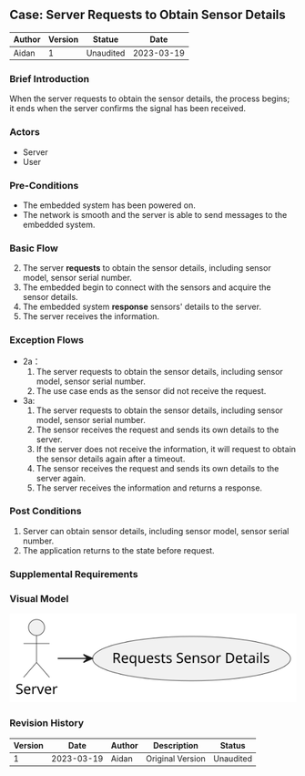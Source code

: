 

## Case: Server Requests to Obtain Sensor Details

| Author | Version | Statue    | Date       |
| ------ | ------- | --------- | ---------- |
| Aidan  | 1       | Unaudited | 2023-03-19 |

### Brief Introduction

When the server requests to obtain the sensor details, the process begins; it ends when the server confirms the signal has been received.

### Actors

- Server
- User

### Pre-Conditions

- The embedded system has been powered on.
- The network is smooth and the server is able to send messages to the embedded system.

### Basic Flow

2. The server **requests** to obtain the sensor details, including sensor model, sensor serial number.
2. The embedded begin to connect with the sensors and acquire the sensor details.
2. The embedded system  **response** sensors' details to the server.
2. The server receives the information.

### Exception Flows

- 2a：
  1. The server requests to obtain the sensor details, including sensor model, sensor serial number.
  2. The use case ends as the sensor did not receive the request.
- 3a:
  1. The server requests to obtain the sensor details, including sensor model, sensor serial number.
  2. The sensor receives the request and sends its own details to the server.
  3. If the server does not receive the information, it will request to obtain the sensor details again after a timeout.
  4. The sensor receives the request and sends its own details to the server again.
  5. The server receives the information and returns a response.

### Post Conditions

1. Server can obtain sensor details, including sensor model, sensor serial number.
2. The application returns to the state before request.

### Supplemental Requirements



### Visual Model

<img src="./Server Requests Sensor Details.svg" style="zoom:150%;" />

### Revision History

| Version | Date       | Author | Description      | Status    |
| ------- | ---------- | ------ | ---------------- | --------- |
| 1       | 2023-03-19 | Aidan  | Original Version | Unaudited |
